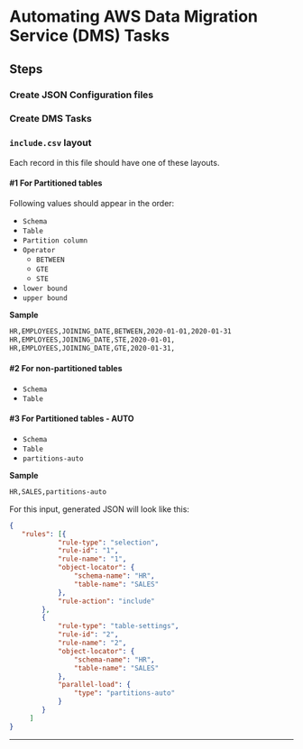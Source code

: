 # Automating AWS Data Migration Service (DMS) Tasks

## Steps
### Create JSON Configuration files


### Create DMS Tasks

### `include.csv` layout
Each record in this file should have one of these layouts. 

#### #1 For Partitioned tables
Following values should appear in the order:
- `Schema`
- `Table`
- `Partition column`
- `Operator`
  - `BETWEEN`
  - `GTE`
  - `STE`
- `lower bound`
- `upper bound`  

**Sample**
```sh
HR,EMPLOYEES,JOINING_DATE,BETWEEN,2020-01-01,2020-01-31
HR,EMPLOYEES,JOINING_DATE,STE,2020-01-01,
HR,EMPLOYEES,JOINING_DATE,GTE,2020-01-31,
```
#### #2 For non-partitioned tables
- `Schema`
- `Table`

#### #3 For Partitioned tables - AUTO
- `Schema`
- `Table`
- `partitions-auto`

**Sample**
```sh
HR,SALES,partitions-auto
```
For this input, generated JSON will look like this:  
```json
{
   "rules": [{
            "rule-type": "selection",
            "rule-id": "1",
            "rule-name": "1",
            "object-locator": {
                "schema-name": "HR",
                "table-name": "SALES"
            },
            "rule-action": "include"
        },
        {
            "rule-type": "table-settings",
            "rule-id": "2",
            "rule-name": "2",
            "object-locator": {
                "schema-name": "HR",
                "table-name": "SALES"
            },
            "parallel-load": {
                "type": "partitions-auto"
            }
        }
     ]
}
```
****

